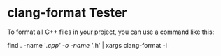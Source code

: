 # clang-format Tester

To format all C++ files in your project, you can use a command like this:

   find . -name '*.cpp' -o -name '*.h' | xargs clang-format -i



